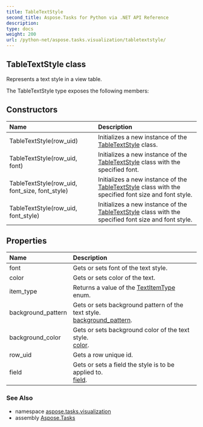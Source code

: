 ```yaml
---
title: TableTextStyle
second_title: Aspose.Tasks for Python via .NET API Reference
description: 
type: docs
weight: 200
url: /python-net/aspose.tasks.visualization/tabletextstyle/
---
```


## TableTextStyle class

Represents a text style in a view table.

The TableTextStyle type exposes the following members:
## Constructors
| Name | Description |
| :- | :- |
|TableTextStyle(row_uid)|Initializes a new instance of the [TableTextStyle](/tasks/python-net/aspose.tasks.visualization/tabletextstyle/) class.|
|TableTextStyle(row_uid, font)|Initializes a new instance of the [TableTextStyle](/tasks/python-net/aspose.tasks.visualization/tabletextstyle/) class with the specified font.|
|TableTextStyle(row_uid, font_size, font_style)|Initializes a new instance of the [TableTextStyle](/tasks/python-net/aspose.tasks.visualization/tabletextstyle/) class with the specified font size and font style.|
|TableTextStyle(row_uid, font_style)|Initializes a new instance of the [TableTextStyle](/tasks/python-net/aspose.tasks.visualization/tabletextstyle/) class with the specified font size and font style.|
## Properties
| Name | Description |
| :- | :- |
|font|Gets or sets font of the text style.|
|color|Gets or sets color of the text.|
|item_type|Returns a value of the [TextItemType](/tasks/python-net/aspose.tasks.visualization/textitemtype/) enum.|
|background_pattern|Gets or sets background pattern of the text style.<br/>            [background_pattern](/tasks/python-net/aspose.tasks.visualization/textstyle/).|
|background_color|Gets or sets background color of the text style.<br/>            [color](/tasks/python-net/aspose.tasks.visualization/textstyle/).|
|row_uid|Gets a row unique id.|
|field|Gets or sets a field the style is to be applied to.<br/>            [field](/tasks/python-net/aspose.tasks.visualization/tabletextstyle/).|

### See Also

* namespace [aspose.tasks.visualization](/tasks/python-net/aspose.tasks.visualization/)
* assembly [Aspose.Tasks](/tasks/python-net/)

